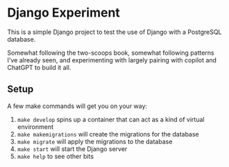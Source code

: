 # Django Experiment

This is a simple Django project to test the use of Django with a PostgreSQL database.

Somewhat following the two-scoops book, somewhat following patterns I've already seen, and experimenting with largely pairing with copilot and ChatGPT to build it all.

## Setup

A few make commands will get you on your way:

1. `make develop` spins up a container that can act as a kind of virtual environment
2. `make makemigrations` will create the migrations for the database
3. `make migrate` will apply the migrations to the database
4. `make start` will start the Django server
5. `make help` to see other bits
